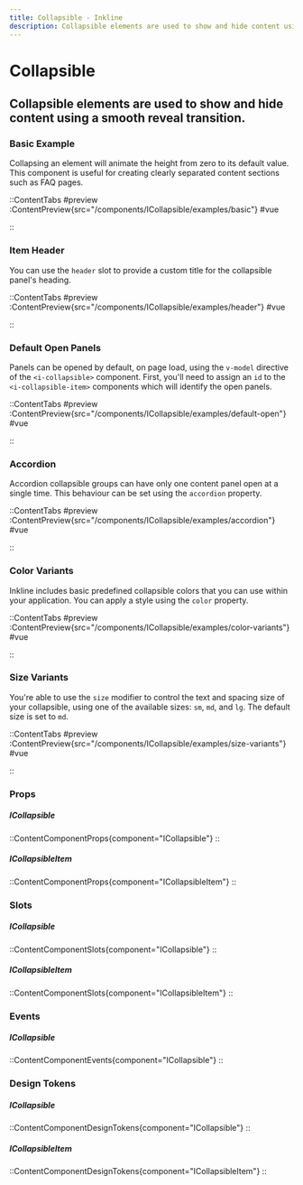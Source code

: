 ```yaml
---
title: Collapsible - Inkline
description: Collapsible elements are used to show and hide content using a smooth reveal transition. 
---
```


# Collapsible
## Collapsible elements are used to show and hide content using a smooth reveal transition. 

### Basic Example
Collapsing an element will animate the height from zero to its default value. This component is useful for creating clearly separated content sections such as FAQ pages.

::ContentTabs
#preview
:ContentPreview{src="/components/ICollapsible/examples/basic"}
#vue
<!-- Autodocs{src="@inkline/inkline/components/ICollapsible/examples/basic.vue" lang="vue"} -->
::

### Item Header
You can use the `header` slot to provide a custom title for the collapsible panel's heading. 

::ContentTabs
#preview
:ContentPreview{src="/components/ICollapsible/examples/header"}
#vue
<!-- Autodocs{src="@inkline/inkline/components/ICollapsible/examples/header.vue" lang="vue"} -->
::

### Default Open Panels
Panels can be opened by default, on page load, using the `v-model` directive of the `<i-collapsible>` component. First, you'll need to assign an `id` to the `<i-collapsible-item>` components which will identify the open panels.

::ContentTabs
#preview
:ContentPreview{src="/components/ICollapsible/examples/default-open"}
#vue
<!-- Autodocs{src="@inkline/inkline/components/ICollapsible/examples/default-open.vue" lang="vue"} -->
::

### Accordion
Accordion collapsible groups can have only one content panel open at a single time. This behaviour can be set using the `accordion` property.

::ContentTabs
#preview
:ContentPreview{src="/components/ICollapsible/examples/accordion"}
#vue
<!-- Autodocs{src="@inkline/inkline/components/ICollapsible/examples/accordion.vue" lang="vue"} -->
::

### Color Variants
Inkline includes basic predefined collapsible colors that you can use within your application. You can apply a style using the `color` property.

::ContentTabs
#preview
:ContentPreview{src="/components/ICollapsible/examples/color-variants"}
#vue
<!-- Autodocs{src="@inkline/inkline/components/ICollapsible/examples/color-variants.vue" lang="vue"} -->
::

### Size Variants
You're able to use the `size` modifier to control the text and spacing size of your collapsible, using one of the available sizes: `sm`, `md`, and `lg`.
The default size is set to `md`.

::ContentTabs
#preview
:ContentPreview{src="/components/ICollapsible/examples/size-variants"}
#vue
<!-- Autodocs{src="@inkline/inkline/components/ICollapsible/examples/size-variants.vue" lang="vue"} -->
::

### Props
##### ICollapsible
::ContentComponentProps{component="ICollapsible"}
::
##### ICollapsibleItem
::ContentComponentProps{component="ICollapsibleItem"}
::

### Slots
##### ICollapsible
::ContentComponentSlots{component="ICollapsible"}
::
##### ICollapsibleItem
::ContentComponentSlots{component="ICollapsibleItem"}
::

### Events
##### ICollapsible
::ContentComponentEvents{component="ICollapsible"}
::

### Design Tokens
##### ICollapsible
::ContentComponentDesignTokens{component="ICollapsible"}
::
##### ICollapsibleItem
::ContentComponentDesignTokens{component="ICollapsibleItem"}
::
